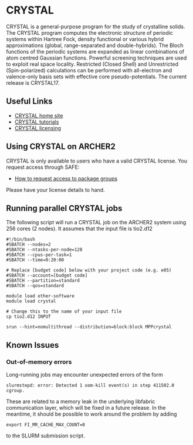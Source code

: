 # CRYSTAL

CRYSTAL is a general-purpose program for the study of crystalline solids. The
CRYSTAL program computes the electronic structure of periodic systems within
Hartree Fock, density functional or various hybrid approximations (global,
range-separated and double-hybrids). The Bloch functions of the periodic
systems are expanded as linear combinations of atom centred Gaussian
functions. Powerful screening techniques are used to exploit real space
locality. Restricted (Closed Shell) and Unrestricted (Spin-polarized)
calculations can be performed with all-electron and valence-only basis sets
with effective core pseudo-potentials. The current release is CRYSTAL17.

## Useful Links

- [CRYSTAL home site](https://www.crystal.unito.it)
- [CRYSTAL tutorials](http://tutorials.crystalsolutions.eu)
- [CRYSTAL licensing](http://www.crystalsolutions.eu)

## Using CRYSTAL on ARCHER2

CRYSTAL is only available to users who have a valid CRYSTAL license. You 
request access through SAFE:

- [How to request access to package groups](https://epcced.github.io/safe-docs/safe-for-users/#how-to-request-access-to-a-package-group)

Please have your license details to hand.

## Running parallel CRYSTAL jobs

The following script will run a CRYSTAL job on the ARCHER2
system using 256 cores (2 nodes). It assumes that the input file is tio2.d12

```slurm
#!/bin/bash
#SBATCH --nodes=2
#SBATCH --ntasks-per-node=128
#SBATCH --cpus-per-task=1
#SBATCH --time=0:20:00

# Replace [budget code] below with your project code (e.g. e05)
#SBATCH --account=[budget code]
#SBATCH --partition=standard
#SBATCH --qos=standard

module load other-software
module load crystal

# Change this to the name of your input file
cp tio2.d12 INPUT

srun --hint=nomultithread --distribution=block:block MPPcrystal
```

## Known Issues

### Out-of-memory errors

Long-running jobs may encounter unexpected errors of the form
```
slurmstepd: error: Detected 1 oom-kill event(s) in step 411502.0 cgroup.
```
These are related to a memory leak in the underlying libfabric communication
layer, which will be fixed in a future release. In the meantime, it should
be possible to work around the problem by adding
```
export FI_MR_CACHE_MAX_COUNT=0 
```
to the SLURM submission script.
